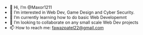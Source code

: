 - 👋 Hi, I’m @Maxor1211
- 👀 I’m interested in Web Dev, Game Design and Cyber Security.
- 🌱 I’m currently learning how to do basic Web Developemnt 
- 💞️ I’m looking to collaborate on any small scale Web Dev projects
- 📫 How to reach me: fawazpatel22@gmail.com

<!---
Maxor1211/Maxor1211 is a ✨ special ✨ repository because its `README.md` (this file) appears on your GitHub profile.
You can click the Preview link to take a look at your changes.
--->
